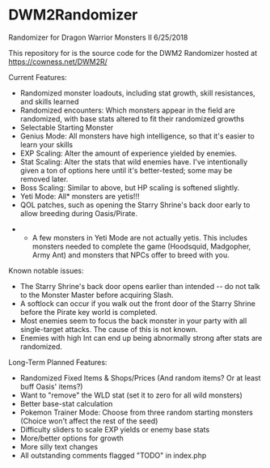 # DWM2Randomizer
Randomizer for Dragon Warrior Monsters II
6/25/2018

This repository for is the source code for the DWM2 Randomizer hosted at https://cowness.net/DWM2R/


Current Features:
 - Randomized monster loadouts, including stat growth, skill resistances, and skills learned
 - Randomized encounters: Which monsters appear in the field are randomized, with base stats altered to fit their randomized growths
 - Selectable Starting Monster
 - Genius Mode: All monsters have high intelligence, so that it's easier to learn your skills
 - EXP Scaling: Alter the amount of experience yielded by enemies.
 - Stat Scaling: Alter the stats that wild enemies have.  I've intentionally given a ton of options here until it's better-tested; some may be removed later.
 - Boss Scaling: Similar to above, but HP scaling is softened slightly.
 - Yeti Mode: All* monsters are yetis!!!
 - QOL patches, such as opening the Starry Shrine's back door early to allow breeding during Oasis/Pirate.

* - A few monsters in Yeti Mode are not actually yetis.  This includes monsters needed to complete the game (Hoodsquid, Madgopher, Army Ant) and monsters that NPCs offer to breed with you.


Known notable issues:
 - The Starry Shrine's back door opens earlier than intended -- do not talk to the Monster Master before acquiring Slash.
 - A softlock can occur if you walk out the front door of the Starry Shrine before the Pirate key world is completed.
 - Most enemies seem to focus the back monster in your party with all single-target attacks.  The cause of this is not known.
 - Enemies with high Int can end up being abnormally strong after stats are randomized.


 

Long-Term Planned Features:
 - Randomized Fixed Items & Shops/Prices (And random items?  Or at least buff Oasis' items?)
 - Want to "remove" the WLD stat (set it to zero for all wild monsters)
 - Better base-stat calculation
 - Pokemon Trainer Mode: Choose from three random starting monsters (Choice won't affect the rest of the seed)
 - Difficulty sliders to scale EXP yields or enemy base stats
 - More/better options for growth 
 - More silly text changes
 - All outstanding comments flagged "TODO" in index.php